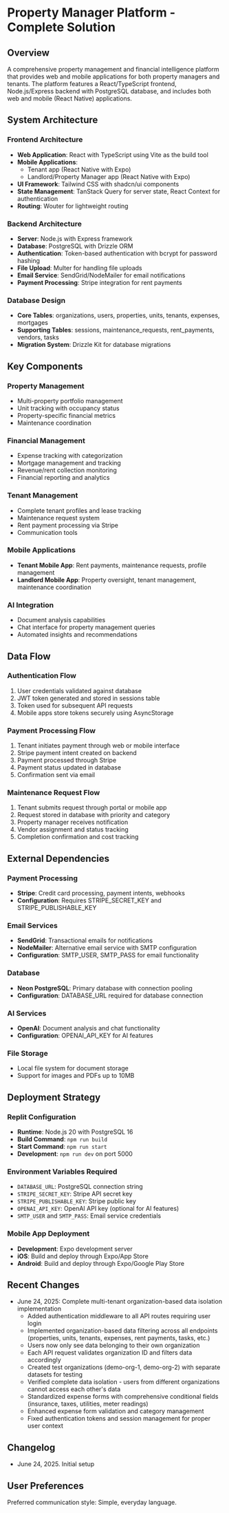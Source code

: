 # Property Manager Platform - Complete Solution

## Overview

A comprehensive property management and financial intelligence platform that provides web and mobile applications for both property managers and tenants. The platform features a React/TypeScript frontend, Node.js/Express backend with PostgreSQL database, and includes both web and mobile (React Native) applications.

## System Architecture

### Frontend Architecture
- **Web Application**: React with TypeScript using Vite as the build tool
- **Mobile Applications**: 
  - Tenant app (React Native with Expo)
  - Landlord/Property Manager app (React Native with Expo)
- **UI Framework**: Tailwind CSS with shadcn/ui components
- **State Management**: TanStack Query for server state, React Context for authentication
- **Routing**: Wouter for lightweight routing

### Backend Architecture
- **Server**: Node.js with Express framework
- **Database**: PostgreSQL with Drizzle ORM
- **Authentication**: Token-based authentication with bcrypt for password hashing
- **File Upload**: Multer for handling file uploads
- **Email Service**: SendGrid/NodeMailer for email notifications
- **Payment Processing**: Stripe integration for rent payments

### Database Design
- **Core Tables**: organizations, users, properties, units, tenants, expenses, mortgages
- **Supporting Tables**: sessions, maintenance_requests, rent_payments, vendors, tasks
- **Migration System**: Drizzle Kit for database migrations

## Key Components

### Property Management
- Multi-property portfolio management
- Unit tracking with occupancy status
- Property-specific financial metrics
- Maintenance coordination

### Financial Management
- Expense tracking with categorization
- Mortgage management and tracking
- Revenue/rent collection monitoring
- Financial reporting and analytics

### Tenant Management
- Complete tenant profiles and lease tracking
- Maintenance request system
- Rent payment processing via Stripe
- Communication tools

### Mobile Applications
- **Tenant Mobile App**: Rent payments, maintenance requests, profile management
- **Landlord Mobile App**: Property oversight, tenant management, maintenance coordination

### AI Integration
- Document analysis capabilities
- Chat interface for property management queries
- Automated insights and recommendations

## Data Flow

### Authentication Flow
1. User credentials validated against database
2. JWT token generated and stored in sessions table
3. Token used for subsequent API requests
4. Mobile apps store tokens securely using AsyncStorage

### Payment Processing Flow
1. Tenant initiates payment through web or mobile interface
2. Stripe payment intent created on backend
3. Payment processed through Stripe
4. Payment status updated in database
5. Confirmation sent via email

### Maintenance Request Flow
1. Tenant submits request through portal or mobile app
2. Request stored in database with priority and category
3. Property manager receives notification
4. Vendor assignment and status tracking
5. Completion confirmation and cost tracking

## External Dependencies

### Payment Processing
- **Stripe**: Credit card processing, payment intents, webhooks
- **Configuration**: Requires STRIPE_SECRET_KEY and STRIPE_PUBLISHABLE_KEY

### Email Services
- **SendGrid**: Transactional emails for notifications
- **NodeMailer**: Alternative email service with SMTP configuration
- **Configuration**: SMTP_USER, SMTP_PASS for email functionality

### Database
- **Neon PostgreSQL**: Primary database with connection pooling
- **Configuration**: DATABASE_URL required for database connection

### AI Services
- **OpenAI**: Document analysis and chat functionality
- **Configuration**: OPENAI_API_KEY for AI features

### File Storage
- Local file system for document storage
- Support for images and PDFs up to 10MB

## Deployment Strategy

### Replit Configuration
- **Runtime**: Node.js 20 with PostgreSQL 16
- **Build Command**: `npm run build`
- **Start Command**: `npm run start`
- **Development**: `npm run dev` on port 5000

### Environment Variables Required
- `DATABASE_URL`: PostgreSQL connection string
- `STRIPE_SECRET_KEY`: Stripe API secret key
- `STRIPE_PUBLISHABLE_KEY`: Stripe public key
- `OPENAI_API_KEY`: OpenAI API key (optional for AI features)
- `SMTP_USER` and `SMTP_PASS`: Email service credentials

### Mobile App Deployment
- **Development**: Expo development server
- **iOS**: Build and deploy through Expo/App Store
- **Android**: Build and deploy through Expo/Google Play Store

## Recent Changes

- June 24, 2025: Complete multi-tenant organization-based data isolation implementation
  - Added authentication middleware to all API routes requiring user login
  - Implemented organization-based data filtering across all endpoints (properties, units, tenants, expenses, rent payments, tasks, etc.)
  - Users now only see data belonging to their own organization
  - Each API request validates organization ID and filters data accordingly
  - Created test organizations (demo-org-1, demo-org-2) with separate datasets for testing
  - Verified complete data isolation - users from different organizations cannot access each other's data
  - Standardized expense forms with comprehensive conditional fields (insurance, taxes, utilities, meter readings)
  - Enhanced expense form validation and category management
  - Fixed authentication tokens and session management for proper user context

## Changelog

- June 24, 2025. Initial setup

## User Preferences

Preferred communication style: Simple, everyday language.